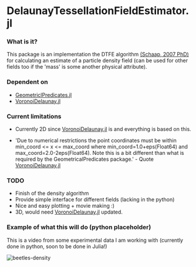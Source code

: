 # DelaunayTessellationFieldEstimator.jl

### What is it?

This package is an implementation the DTFE algorithm [(Schaap, 2007 PhD)](https://www.rug.nl/research/portal/files/2816076/c2.pdf)
for calculating an estimate of a particle density field (can be used for other fields too if the 'mass' is some another physical 
attribute).

### Dependent on

- [GeometriclPredicates.jl](https://github.com/JuliaGeometry/GeometricalPredicates.jl)
- [VoronoiDelaunay.jl](https://github.com/JuliaGeometry/VoronoiDelaunay.jl)


### Current limitations

- Currently 2D since [VoronoiDelaunay.jl](https://github.com/JuliaGeometry/VoronoiDelaunay.jl) is and everything
  is based on this.

- 'Due to numerical restrictions the point coordinates must be within min_coord <= x <= max_coord where min_coord=1.0+eps(Float64) and max_coord=2.0-2eps(Float64). Note this is a bit different than what is required by the GeometricalPredicates package.' - Quote
[VoronoiDelaunay.jl](https://github.com/JuliaGeometry/VoronoiDelaunay.jl)

### TODO 

- Finish of the density algorithm
- Provide simple interface for different fields (lacking in the python)
- Nice and easy plotting + movie making :)
- 3D, would need [VoronoiDelaunay.jl](https://github.com/JuliaGeometry/VoronoiDelaunay.jl) updated.

### Example of what this will do (python placeholder)

This is a video from some experimental data I am working with (currently done in python, soon to be
done in Julia!)

![beetles-density](https://github.com/harveydevereux/DelaunayTessellationFieldEstimator.jl/blob/master/resources/density%20and%20points.gif)
